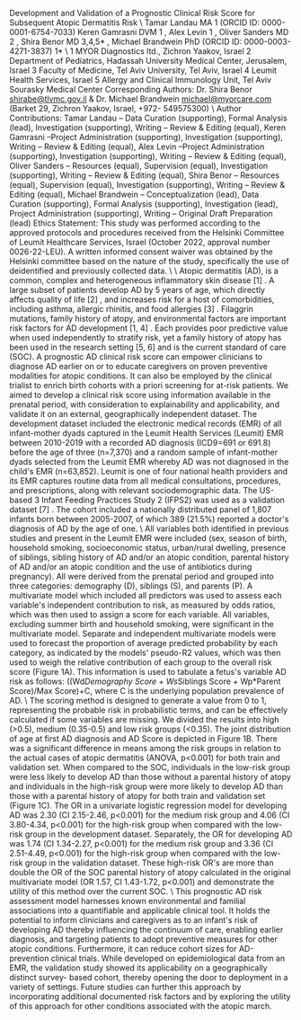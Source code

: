 Development and Validation of a Prognostic Clinical Risk Score for
Subsequent Atopic Dermatitis Risk 
\\
Tamar Landau MA 1 (ORCID ID: 0000-0001-6754-7033) Keren Gamrasni
DVM 1 , Alex Levin 1 , Oliver Sanders MD 2 , Shira Benor MD 3,4,5* , Michael
Brandwein PhD (ORCID ID: 0000-0003-4271-3837) 1*
\\
1 MYOR Diagnostics ltd., Zichron Yaakov, Israel
2 Department of Pediatrics, Hadassah University Medical Center, Jerusalem,
Israel
3 Faculty of Medicine, Tel Aviv University, Tel Aviv, Israel
4 Leumit Health Services, Israel
5 Allergy and Clinical Immunology Unit, Tel Aviv Sourasky Medical Center
Corresponding Authors: Dr. Shira Benor shirabe@tlvmc.gov.il &amp; Dr. Michael
Brandwein michael@myorcare.com (Barket 29, Zichron Yaakov, Israel, +972-
549575300)
\\
Author Contributions: Tamar Landau – Data Curation (supporting), Formal
Analysis (lead), Investigation (supporting), Writing – Review &amp; Editing (equal),
Keren Gamrasni –Project Administration (supporting), Investigation
(supporting), Writing – Review &amp; Editing (equal), Alex Levin –Project
Administration (supporting), Investigation (supporting), Writing – Review &amp;
Editing (equal), Oliver Sanders – Resources (equal), Supervision (equal),
Investigation (supporting), Writing – Review &amp; Editing (equal), Shira Benor –
Resources (equal), Supervision (equal), Investigation (supporting), Writing –
Review &amp; Editing (equal), Michael Brandwein – Conceptualization (lead),
Data Curation (supporting), Formal Analysis (supporting), Investigation (lead),
Project Administration (supporting), Writing – Original Draft Preparation (lead)
Ethics Statement: This study was performed according to the approved
protocols and procedures received from the Helsinki Committee of Leumit
Healthcare Services, Israel (October 2022, approval number 0026-22-LEU). A
written informed consent waiver was obtained by the Helsinki committee
based on the nature of the study, specifically the use of deidentified and
previously collected data.
\\
\\
Atopic dermatitis (AD), is a common, complex and heterogeneous
inflammatory skin disease [1] . A large subset of patients develop AD by 5
years of age, which directly affects quality of life [2] , and increases risk for a
host of comorbidities, including asthma, allergic rhinitis, and food allergies [3] .
Filaggrin mutations, family history of atopy, and environmental factors are
important risk factors for AD development [1, 4] . Each provides poor predictive
value when used independently to stratify risk, yet a family history of atopy
has been used in the research setting [5, 6] and is the current standard of
care (SOC). A prognostic AD clinical risk score can empower clinicians to
diagnose AD earlier on or to educate caregivers on proven preventive
modalities for atopic conditions. It can also be employed by the clinical trialist
to enrich birth cohorts with a priori screening for at-risk patients. We aimed to
develop a clinical risk score using information available in the prenatal period,
with consideration to explainability and applicability, and validate it on an
external, geographically independent dataset.
The development dataset included the electronic medical records (EMR) of all
infant-mother dyads captured in the Leumit Health Services (Leumit) EMR
between 2010-2019 with a recorded AD diagnosis (ICD9=691 or 691.8)
before the age of three (n=7,370) and a random sample of infant-mother
dyads selected from the Leumit EMR whereby AD was not diagnosed in the
child&#39;s EMR (n=63,852). Leumit is one of four national health providers and its
EMR captures routine data from all medical consultations, procedures, and
prescriptions, along with relevant sociodemographic data. The US-based 3
Infant Feeding Practices Study 2 (IFPS2) was used as a validation dataset [7] .
The cohort included a nationally distributed panel of 1,807 infants born
between 2005-2007, of which 389 (21.5%) reported a doctor&#39;s diagnosis of
AD by the age of one.
\\
All variables both identified in previous studies and present in the Leumit EMR
were included (sex, season of birth, household smoking, socioeconomic
status, urban/rural dwelling, presence of siblings, sibling history of AD and/or
an atopic condition, parental history of AD and/or an atopic condition and the
use of antibiotics during pregnancy). All were derived from the prenatal period
and grouped into three categories: demography (D), siblings (S), and parents
(P). A multivariate model which included all predictors was used to assess
each variable&#39;s independent contribution to risk, as measured by odds ratios,
which was then used to assign a score for each variable. All variables,
excluding summer birth and household smoking, were significant in the
multivariate model. Separate and independent multivariate models were used
to forecast the proportion of average predicted probability by each category,
as indicated by the models&#39; pseudo-R2 values, which was then used to weigh
the relative contribution of each group to the overall risk score (Figure 1A).
This information is used to tabulate a fetus&#39;s variable AD risk as follows:
((Wd*Demography Score + Ws*Siblings Score + Wp*Parent Score)/Max
Score)+C, where C is the underlying population prevalence of AD.
\\
The scoring method is designed to generate a value from 0 to 1, representing
the probable risk in probabilistic terms, and can be effectively calculated if
some variables are missing. We divided the results into high (&gt;0.5), medium
(0.35-0.5) and low risk groups (&lt;0.35). The joint distribution of age at first AD
diagnosis and AD Score is depicted in Figure 1B. There was a significant
difference in means among the risk groups in relation to the actual cases of
atopic dermatitis (ANOVA, p&lt;0.001) for both train and validation set. When
compared to the SOC, individuals in the low-risk group were less likely to
develop AD than those without a parental history of atopy and individuals in
the high-risk group were more likely to develop AD than those with a parental
history of atopy for both train and validation set (Figure 1C). The OR in a
univariate logistic regression model for developing AD was 2.30 (CI 2.15-2.46,
p&lt;0.001) for the medium risk group and 4.06 (CI 3.80-4.34, p&lt;0.001) for the
high-risk group when compared with the low-risk group in the development
dataset. Separately, the OR for developing AD was 1.74 (CI 1.34-2.27,
p&lt;0.001) for the medium risk group and 3.36 (CI 2.51-4.49, p&lt;0.001) for the
high-risk group when compared with the low-risk group in the validation
dataset. These high-risk OR&#39;s are more than double the OR of the SOC
parental history of atopy calculated in the original multivariate model (OR
1.57, CI 1.43-1.72, p&lt;0.001) and demonstrate the utility of this method over
the current SOC.
\\
This prognostic AD risk assessment model harnesses known environmental
and familial associations into a quantifiable and applicable clinical tool. It holds
the potential to inform clinicians and caregivers as to an infant&#39;s risk of
developing AD thereby influencing the continuum of care, enabling earlier
diagnosis, and targeting patients to adopt preventive measures for other
atopic conditions. Furthermore, it can reduce cohort sizes for AD-prevention
clinical trials. While developed on epidemiological data from an EMR, the
validation study showed its applicability on a geographically distinct survey-
based cohort, thereby opening the door to deployment in a variety of settings.
Future studies can further this approach by incorporating additional
documented risk factors and by exploring the utility of this approach for other
conditions associated with the atopic march.

